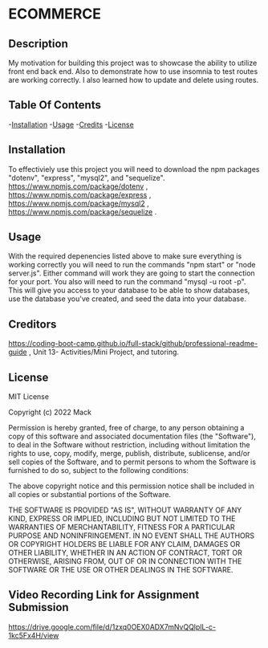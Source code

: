 # ECOMMERCE

## Description

My motivation for building this project was to showcase the ability to utilize front end back end. Also to demonstrate how to use insomnia to test routes are working correctly. 
I also learned how to update and delete using routes. 

## Table Of Contents

-[Installation](#installation)
-[Usage](#usage)
-[Credits](#credits)
-[License](#license)

## Installation
To effectiviely use this project you will need to download the npm packages "dotenv", "express", "mysql2", and "sequelize".
https://www.npmjs.com/package/dotenv , https://www.npmjs.com/package/express , https://www.npmjs.com/package/mysql2 , https://www.npmjs.com/package/sequelize .

## Usage
With the required depenencies listed above to make sure everything is working correctly you will need to run the commands "npm start" or "node server.js". Either command will work they are going to start the connection for your port. You also will need to run the command "mysql -u root -p". This will give you access to your database to be able to show databases, use the database you've created, and seed the data into your database. 

## Creditors
https://coding-boot-camp.github.io/full-stack/github/professional-readme-guide , Unit 13- Activities/Mini Project, and tutoring. 

## License
MIT License

Copyright (c) 2022 Mack

Permission is hereby granted, free of charge, to any person obtaining a copy
of this software and associated documentation files (the "Software"), to deal
in the Software without restriction, including without limitation the rights
to use, copy, modify, merge, publish, distribute, sublicense, and/or sell
copies of the Software, and to permit persons to whom the Software is
furnished to do so, subject to the following conditions:

The above copyright notice and this permission notice shall be included in all
copies or substantial portions of the Software.

THE SOFTWARE IS PROVIDED "AS IS", WITHOUT WARRANTY OF ANY KIND, EXPRESS OR
IMPLIED, INCLUDING BUT NOT LIMITED TO THE WARRANTIES OF MERCHANTABILITY,
FITNESS FOR A PARTICULAR PURPOSE AND NONINFRINGEMENT. IN NO EVENT SHALL THE
AUTHORS OR COPYRIGHT HOLDERS BE LIABLE FOR ANY CLAIM, DAMAGES OR OTHER
LIABILITY, WHETHER IN AN ACTION OF CONTRACT, TORT OR OTHERWISE, ARISING FROM,
OUT OF OR IN CONNECTION WITH THE SOFTWARE OR THE USE OR OTHER DEALINGS IN THE
SOFTWARE.

## Video Recording Link  for Assignment Submission
https://drive.google.com/file/d/1zxq0OEX0ADX7mNvQQlplL-c-1kc5Fx4H/view
